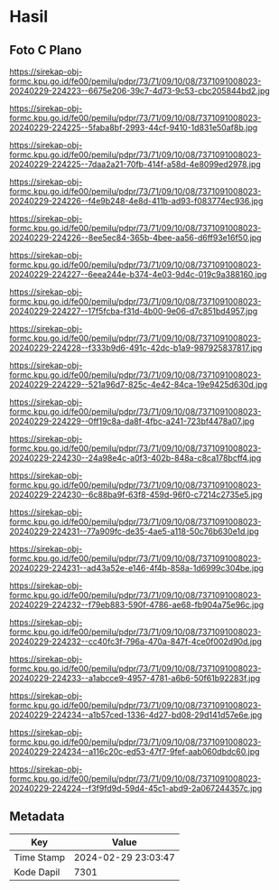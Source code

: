 # Hasil

## Foto C Plano

https://sirekap-obj-formc.kpu.go.id/fe00/pemilu/pdpr/73/71/09/10/08/7371091008023-20240229-224223--6675e206-39c7-4d73-9c53-cbc205844bd2.jpg

https://sirekap-obj-formc.kpu.go.id/fe00/pemilu/pdpr/73/71/09/10/08/7371091008023-20240229-224225--5faba8bf-2993-44cf-9410-1d831e50af8b.jpg

https://sirekap-obj-formc.kpu.go.id/fe00/pemilu/pdpr/73/71/09/10/08/7371091008023-20240229-224225--7daa2a21-70fb-414f-a58d-4e8099ed2978.jpg

https://sirekap-obj-formc.kpu.go.id/fe00/pemilu/pdpr/73/71/09/10/08/7371091008023-20240229-224226--f4e9b248-4e8d-411b-ad93-f083774ec936.jpg

https://sirekap-obj-formc.kpu.go.id/fe00/pemilu/pdpr/73/71/09/10/08/7371091008023-20240229-224226--8ee5ec84-365b-4bee-aa56-d6ff93e16f50.jpg

https://sirekap-obj-formc.kpu.go.id/fe00/pemilu/pdpr/73/71/09/10/08/7371091008023-20240229-224227--6eea244e-b374-4e03-9d4c-019c9a388160.jpg

https://sirekap-obj-formc.kpu.go.id/fe00/pemilu/pdpr/73/71/09/10/08/7371091008023-20240229-224227--17f5fcba-f31d-4b00-9e06-d7c851bd4957.jpg

https://sirekap-obj-formc.kpu.go.id/fe00/pemilu/pdpr/73/71/09/10/08/7371091008023-20240229-224228--f333b9d6-491c-42dc-b1a9-987925837817.jpg

https://sirekap-obj-formc.kpu.go.id/fe00/pemilu/pdpr/73/71/09/10/08/7371091008023-20240229-224229--521a96d7-825c-4e42-84ca-19e9425d630d.jpg

https://sirekap-obj-formc.kpu.go.id/fe00/pemilu/pdpr/73/71/09/10/08/7371091008023-20240229-224229--0ff19c8a-da8f-4fbc-a241-723bf4478a07.jpg

https://sirekap-obj-formc.kpu.go.id/fe00/pemilu/pdpr/73/71/09/10/08/7371091008023-20240229-224230--24a98e4c-a0f3-402b-848a-c8ca178bcff4.jpg

https://sirekap-obj-formc.kpu.go.id/fe00/pemilu/pdpr/73/71/09/10/08/7371091008023-20240229-224230--6c88ba9f-63f8-459d-96f0-c7214c2735e5.jpg

https://sirekap-obj-formc.kpu.go.id/fe00/pemilu/pdpr/73/71/09/10/08/7371091008023-20240229-224231--77a909fc-de35-4ae5-a118-50c76b630e1d.jpg

https://sirekap-obj-formc.kpu.go.id/fe00/pemilu/pdpr/73/71/09/10/08/7371091008023-20240229-224231--ad43a52e-e146-4f4b-858a-1d6999c304be.jpg

https://sirekap-obj-formc.kpu.go.id/fe00/pemilu/pdpr/73/71/09/10/08/7371091008023-20240229-224232--f79eb883-590f-4786-ae68-fb904a75e96c.jpg

https://sirekap-obj-formc.kpu.go.id/fe00/pemilu/pdpr/73/71/09/10/08/7371091008023-20240229-224232--cc40fc3f-796a-470a-847f-4ce0f002d90d.jpg

https://sirekap-obj-formc.kpu.go.id/fe00/pemilu/pdpr/73/71/09/10/08/7371091008023-20240229-224233--a1abcce9-4957-4781-a6b6-50f61b92283f.jpg

https://sirekap-obj-formc.kpu.go.id/fe00/pemilu/pdpr/73/71/09/10/08/7371091008023-20240229-224234--a1b57ced-1336-4d27-bd08-29d141d57e6e.jpg

https://sirekap-obj-formc.kpu.go.id/fe00/pemilu/pdpr/73/71/09/10/08/7371091008023-20240229-224234--a116c20c-ed53-47f7-9fef-aab060dbdc60.jpg

https://sirekap-obj-formc.kpu.go.id/fe00/pemilu/pdpr/73/71/09/10/08/7371091008023-20240229-224224--f3f9fd9d-59d4-45c1-abd9-2a067244357c.jpg


## Metadata

| Key        | Value               |
| ---------- | ------------------- |
| Time Stamp | 2024-02-29 23:03:47 |
| Kode Dapil | 7301                |



